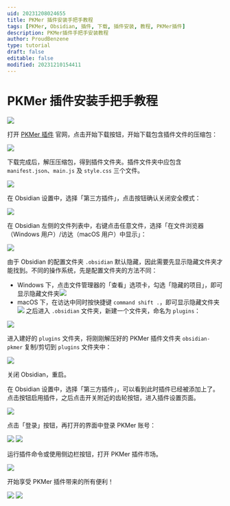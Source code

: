 ```yaml
---
uid: 20231208024655
title: PKMer 插件安装手把手教程
tags: [PKMer, Obsidian, 插件, 下载, 插件安装, 教程, PKMer插件]
description: PKMer插件手把手安装教程
author: ProudBenzene
type: tutorial
draft: false
editable: false
modified: 20231210154411
---
```


# PKMer 插件安装手把手教程

![](https://cdn.pkmer.cn/images/202308030720303.gif)

打开 [PKMer 插件](https://pkmer.cn/products/market/) 官网，点击开始下载按钮，开始下载包含插件文件的压缩包：

![](https://cdn.pkmer.cn/images/202312080253520.png!pkmer)

下载完成后，解压压缩包，得到插件文件夹。插件文件夹中应包含 `manifest.json`、`main.js` 及 `style.css` 三个文件。

![](https://cdn.pkmer.cn/images/202312080303473.png!pkmer)

在 Obsidian 设置中，选择「第三方插件」，点击按钮确认关闭安全模式：

![](https://cdn.pkmer.cn/images/202312080307552.png!pkmer)

在 Obsidian 左侧的文件列表中，右键点击任意文件，选择「在文件浏览器（Windows 用户）/访达（macOS 用户）中显示」：

![](https://cdn.pkmer.cn/images/202312080311570.png!pkmer)

由于 Obsidian 的配置文件夹 `.obsidian` 默认隐藏，因此需要先显示隐藏文件夹才能找到。不同的操作系统，先是配置文件夹的方法不同：

- Windows 下，点击文件管理器的「查看」选项卡，勾选「隐藏的项目」，即可显示隐藏文件夹![](https://cdn.pkmer.cn/images/202312080328604.png!pkmer)
- macOS 下，在访达中同时按快捷键 `command shift .`，即可显示隐藏文件夹![](https://cdn.pkmer.cn/images/202312080332194.png!pkmer)
之后进入 `.obsidian` 文件夹，新建一个文件夹，命名为 `plugins`：

![](https://cdn.pkmer.cn/images/202312080337860.png!pkmer)

进入建好的 `plugins` 文件夹，将刚刚解压好的 PKMer 插件文件夹 `obsidian-pkmer` 复制/剪切到 `plugins` 文件夹中：

![](https://cdn.pkmer.cn/images/202312080341973.png!pkmer)

关闭 Obsidian，重启。

在 Obsidian 设置中，选择「第三方插件」，可以看到此时插件已经被添加上了。点击按钮启用插件，之后点击开关附近的齿轮按钮，进入插件设置页面。

![](https://cdn.pkmer.cn/images/202312080345384.png!pkmer)

点击「登录」按钮，再打开的界面中登录 PKMer 账号：

![](https://cdn.pkmer.cn/images/202312080346063.png!pkmer) ![](https://cdn.pkmer.cn/images/202312080349132.png!pkmer)

运行插件命令或使用侧边栏按钮，打开 PKMer 插件市场。

![](https://cdn.pkmer.cn/images/202312080352078.png!pkmer)

开始享受 PKMer 插件带来的所有便利！

![](https://cdn.pkmer.cn/images/202312080354368.png!pkmer) ![](https://cdn.pkmer.cn/images/202312080357618.png!pkmer)